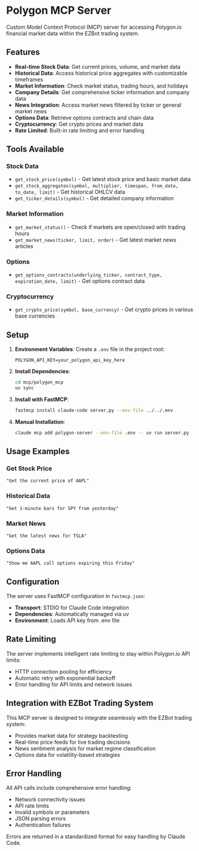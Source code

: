 # Polygon MCP Server

Custom Model Context Protocol (MCP) server for accessing Polygon.io financial market data within the EZBot trading system.

## Features

- **Real-time Stock Data**: Get current prices, volume, and market data
- **Historical Data**: Access historical price aggregates with customizable timeframes
- **Market Information**: Check market status, trading hours, and holidays
- **Company Details**: Get comprehensive ticker information and company data
- **News Integration**: Access market news filtered by ticker or general market news
- **Options Data**: Retrieve options contracts and chain data
- **Cryptocurrency**: Get crypto prices and market data
- **Rate Limited**: Built-in rate limiting and error handling

## Tools Available

### Stock Data
- `get_stock_price(symbol)` - Get latest stock price and basic market data
- `get_stock_aggregates(symbol, multiplier, timespan, from_date, to_date, limit)` - Get historical OHLCV data
- `get_ticker_details(symbol)` - Get detailed company information

### Market Information
- `get_market_status()` - Check if markets are open/closed with trading hours
- `get_market_news(ticker, limit, order)` - Get latest market news articles

### Options
- `get_options_contracts(underlying_ticker, contract_type, expiration_date, limit)` - Get options contract data

### Cryptocurrency
- `get_crypto_price(symbol, base_currency)` - Get crypto prices in various base currencies

## Setup

1. **Environment Variables**: Create a `.env` file in the project root:
   ```
   POLYGON_API_KEY=your_polygon_api_key_here
   ```

2. **Install Dependencies**:
   ```bash
   cd mcp/polygon_mcp
   uv sync
   ```

3. **Install with FastMCP**:
   ```bash
   fastmcp install claude-code server.py --env-file ../../.env
   ```

4. **Manual Installation**:
   ```bash
   claude mcp add polygon-server --env-file .env -- uv run server.py
   ```

## Usage Examples

### Get Stock Price
```
"Get the current price of AAPL"
```

### Historical Data
```
"Get 1-minute bars for SPY from yesterday"
```

### Market News
```
"Get the latest news for TSLA"
```

### Options Data
```
"Show me AAPL call options expiring this Friday"
```

## Configuration

The server uses FastMCP configuration in `fastmcp.json`:
- **Transport**: STDIO for Claude Code integration
- **Dependencies**: Automatically managed via uv
- **Environment**: Loads API key from .env file

## Rate Limiting

The server implements intelligent rate limiting to stay within Polygon.io API limits:
- HTTP connection pooling for efficiency
- Automatic retry with exponential backoff
- Error handling for API limits and network issues

## Integration with EZBot Trading System

This MCP server is designed to integrate seamlessly with the EZBot trading system:
- Provides market data for strategy backtesting
- Real-time price feeds for live trading decisions
- News sentiment analysis for market regime classification
- Options data for volatility-based strategies

## Error Handling

All API calls include comprehensive error handling:
- Network connectivity issues
- API rate limits
- Invalid symbols or parameters
- JSON parsing errors
- Authentication failures

Errors are returned in a standardized format for easy handling by Claude Code.